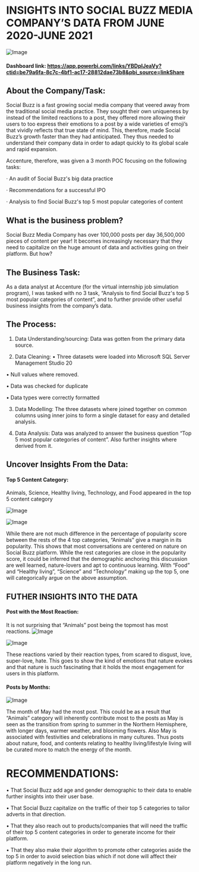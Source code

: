
# INSIGHTS INTO SOCIAL BUZZ MEDIA COMPANY’S DATA FROM JUNE 2020-JUNE 2021

![Image](https://github.com/user-attachments/assets/c5f3fab0-72d6-4c77-bb9e-8f6b5994fbff)

#### Dashboard link: https://app.powerbi.com/links/YBDpIJeaVy?ctid=be79a6fa-8c7c-4bf1-ac17-28812dae73b8&pbi_source=linkShare


## About the Company/Task:
Social Buzz is a fast growing social media company that veered away from the traditional social media practice. They sought their own uniqueness by instead of the limited reactions to a post, they offered more allowing their users to too express their emotions to a post by a  wide varieties of emoji’s that vividly reflects that true state of mind. This, therefore, made Social Buzz’s growth faster than they had anticipated. They thus needed to understand their company data in order to adapt quickly to its global scale and rapid expansion.

Accenture, therefore, was given a 3 month POC focusing on the following tasks:

· An audit of Social Buzz's big data practice

· Recommendations for a successful IPO

· Analysis to find Social Buzz's top 5 most popular categories of content

## What is the business problem?

Social Buzz Media Company has over 100,000 posts per day 36,500,000 pieces of content per year! It becomes increasingly necessary that they need to capitalize on the huge amount of data and activities going on their platform. But how?

## The Business Task:
As a data analyst at Accenture (for the virtual internship job simulation program), I was tasked with no 3 task, “Analysis to find Social Buzz's top 5 most popular categories of content”, and to further provide other useful business insights from the company’s data.
## The Process:
1.	Data Understanding/sourcing: Data was gotten from the primary data source.

2.	Data Cleaning: 
•	Three datasets were loaded into Microsoft SQL Server Management  Studio 20

•	Null values where removed.

•	Data was checked for duplicate

•	Data types were correctly formatted

3.	Data Modelling: The three datasets where joined together on common columns using inner joins to form a single dataset for easy and detailed analysis.

4.	Data Analysis: Data was analyzed to answer the business question “Top 5 most popular categories of content”. Also further insights where derived from it.

## Uncover Insights From the Data: 
#### Top 5 Content Category: 

Animals, Science, Healthy living, Technology, and Food appeared in the top 5 content category

![Image](https://github.com/user-attachments/assets/043a76f2-84e1-42d3-8fdb-64a72a211660)

![Image](https://github.com/user-attachments/assets/115b5a0d-2911-48f6-9f17-a5108302ae94)

While there are not much difference in the percentage of popularity score between the rests of the 4 top categories, “Animals” give a margin in its popularity. This shows that most conversations are centered on nature on Social Buzz platform. While the rest categories are close in the popularity score, it could be inferred that the demographic anchoring this discussion are well learned, nature-lovers and apt to continuous learning. With “Food” and “Healthy living”, “Science” and “Technology” making up the top 5, one will categorically argue on the above assumption.
## FUTHER INSIGHTS INTO THE DATA
#### Post with the Most Reaction:

It is not surprising that “Animals” post being the topmost has most reactions.
![Image](https://github.com/user-attachments/assets/643cb435-3219-493e-b2f4-c6ef6847cde8)

![Image](https://github.com/user-attachments/assets/2dfb8832-6e98-4056-b078-dd2a75380356)

These reactions varied by their reaction types, from scared to disgust, love, super-love, hate. This goes to show the kind of emotions that nature evokes and that nature is such fascinating that it holds the most engagement for users in this platform.

#### Posts by Months:

![Image](https://github.com/user-attachments/assets/5398b7b6-6078-40e0-a7d5-35f7f80f7b0a)

The month of May had the most post. This could be as a result that “Animals” category will inherently contribute most to the posts as May is seen as the transition from spring to summer in the Northern Hemisphere, with longer days,  warmer weather, and blooming flowers. Also May is associated with festivities and celebrations in many cultures. Thus posts about nature, food, and contents relating to healthy living/lifestyle living will be curated more to match the energy of the month.
# RECOMMENDATIONS:
•	That Social Buzz add age and gender demographic to their data to enable further insights into their user base.

•	That Social Buzz capitalize on the traffic of their top 5 categories to tailor adverts in that direction.

•	That they also reach out to products/companies that will need the traffic of their top 5 content categories in order to generate income for their platform.

•	That they also make their algorithm to promote other categories aside the top 5 in order to avoid selection bias which if not done will affect their platform negatively in the long run.




